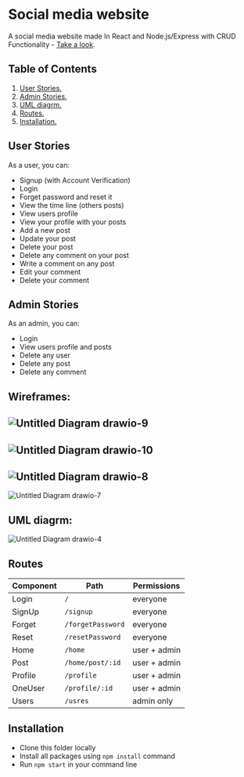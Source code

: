 # Social media website
A social media website made In React and Node.js/Express with CRUD Functionality - [Take a look](https://socialmedia-website.netlify.app).


## Table of Contents
1. [ User Stories. ](#userStor)
2. [ Admin Stories. ](#adminSto)
3. [ UML diagrm.](#frontUml)
4. [ Routes. ](#frontRoutes)
4. [ Installation. ](#install)


<a name="userStor"></a>

## User Stories
As a user,  you can: 
- Signup (with Account Verification)
- Login
- Forget password and reset it
- View the time line (others posts)
- View users profile
- View your profile with your posts
- Add a new post
- Update your post
- Delete your post
- Delete any comment on your post
- Write a comment on any post 
- Edit your comment
- Delete your comment 

<a name="adminSto"></a>

## Admin Stories
As an admin,  you can: 
- Login
- View users profile and posts
- Delete any user
- Delete any post
- Delete any comment


<a name="wireframe"></a>
## Wireframes:
![Untitled Diagram drawio-9](https://user-images.githubusercontent.com/92247950/145771951-b7a7704f-edd6-4b40-8bc6-0745565e2b85.png)
-------
![Untitled Diagram drawio-10](https://user-images.githubusercontent.com/92247950/145771993-610fb6eb-a1db-4a06-bf8f-d0a741d8c51a.png)
-------
![Untitled Diagram drawio-8](https://user-images.githubusercontent.com/92247950/145772019-99817f77-92c3-42c9-8a4e-d1fc37db360c.png)
-------
![Untitled Diagram drawio-7](https://user-images.githubusercontent.com/92247950/145772067-4d2200e1-5695-447a-8412-b26ea670c366.png)







<a name="frontUml"></a>

## UML diagrm:
![Untitled Diagram drawio-4](https://user-images.githubusercontent.com/92247950/145673413-e02941e9-13da-4671-ba3d-8152291ac669.png)


<a name="frontRoutes"></a>

## Routes
Component     |     Path              |  Permissions
------------- | ---------------       | ------------
Login         | `/`                   | everyone
SignUp        | `/signup`             | everyone
Forget        | `/forgetPassword`     | everyone
Reset         | `/resetPassword`      | everyone
Home          | `/home`               | user + admin 
Post          | `/home/post/:id`      | user + admin 
Profile       | `/profile`            | user + admin 
OneUser       | `/profile/:id`        | user + admin 
Users         | `/usres`              | admin only 

<a name="install"></a>

## Installation
- Clone this folder locally
- Install all packages using `npm install` command
- Run `npm start` in your command line

